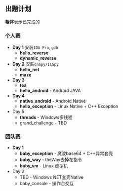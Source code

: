 ## 出题计划
**粗体**表示已完成的
### 个人赛
- **Day 1** 安装`IDA Pro`, `gdb`
  - **hello_reverse**
  - **dynamic_reverse**
- **Day 2** 安装`dnSpy/ILSpy`
  - **hello_net**
  - **maze**
- **Day 3**
  - **tea**
  - **hello_android** - Android JAVA
- **Day 4**
  - **native_android** - Android Native
  - **hello_exception** - Linux Native + C++ Exception
- Day 5
  - **threads** - Windows多线程
  - grand_challenge - TBD

### 团队赛
- **Day 1**
  - **baby_exception** - 魔改base64 + C++异常套壳
  - **baby_way** - theWay去掉花指令
  - **baby_vm** - Linux 虚拟机
- Day 2
  - TBD - Windows NET套壳Native
  - baby_console - 操作台交互

